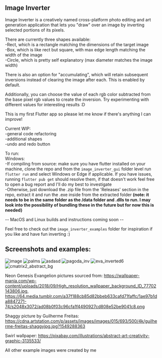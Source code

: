 Image Inverter
--------------
Image Inverter is a creatively named cross-platform photo editing and art generation application that lets you "draw" over an image by inverting selected portions of its pixels.

There are currently three shapes available:  
-Rect, which is a rectangle matching the dimensions of the target image  
-Box, which is like rect but square, with max edge length matching the width of the image  
-Circle, which is pretty self explanatory (max diameter matches the image width)  

There is also an option for "accumulating", which will retain subsequent inversions instead of clearing the image after each. This is enabled by default.  

Additionally, you can choose the value of each rgb color subtracted from the base pixel rgb values to create the inversion. Try experimenting with different values for interesting results :D

This is my first Flutter app so please let me know if there's anything I can improve!

Current WIP:  
-general code refactoring  
-additional shapes  
-undo and redo button  

To run:  
Windows:  
-If compiling from source: make sure you have flutter installed on your machine, clone the repo and from the `image_inverter_gui` folder level run `flutter run` and select Windows or Edge if applicable. If you have issues, running `flutter pub get` should resolve them, if that doesn't work feel free to open a bug report and I'll do my best to investigate  
-Otherwise, just download the .zip file from the 'Releases' section in the repo, extract it and run the .exe inside from the extracted folder **(note: it needs to be in the same folder as the /data folder and .dlls to run. I may look into the possibility of bundling these in the future but for now this is needed)**

-- MacOS and Linux builds and instructions coming soon --

Feel free to check out the `image_inverter_examples` folder for inspiration if you like and have fun inverting :)

Screenshots and examples:
---------------------------------------------------------------------------------------------------------------
![image](https://github.com/user-attachments/assets/64fd7b63-5b74-4040-87d4-78059a7601f1)
![palms](https://github.com/user-attachments/assets/f635069c-12ea-4ba4-a07e-c59b41ae52fe)
![asdasd](https://github.com/user-attachments/assets/2e49f990-845c-4746-b254-c1b8dc5618df)
![pagoda_inv](https://github.com/user-attachments/assets/933576ec-f4e3-4e51-b019-6f2934f7e7a1)
![eva_inverted6](https://github.com/user-attachments/assets/4cea60c5-14e6-4f54-adc0-d152a6555a56)
![cmatrix2_abstract_bg](https://github.com/user-attachments/assets/9c2d53eb-9f88-4f35-acce-9a772c60058e)

Neon Genesis Evangelion pictures sourced from: https://wallpaper-mania.com/wp-content/uploads/2018/09/High_resolution_wallpaper_background_ID_77702143806.jpg, https://64.media.tumblr.com/a37f188cb85d82bbeb633cafd71faffc/1ae97b1da8847271-74/s2048x3072/ad08b0f03c96cfa1f4490927cd808e52be9041c8.png

Shaggy picture by Guilherme Freitas: https://cdna.artstation.com/p/assets/images/images/015/693/500/4k/guilherme-freitas-shaggyjpg.jpg?1549288363

Swirl wallpaper: https://pixabay.com/illustrations/abstract-art-creativity-graphic-3135533/

All other example images were created by me
